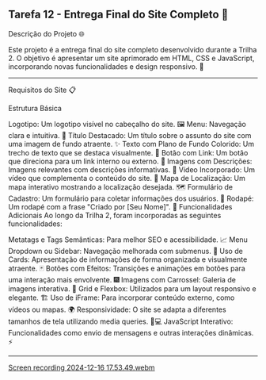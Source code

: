 Tarefa 12 - Entrega Final do Site Completo 🎉
------------------------
Descrição do Projeto 🌐


Este projeto é a entrega final do site completo desenvolvido durante a Trilha 2. O objetivo é apresentar um site aprimorado em HTML, CSS e JavaScript, incorporando novas funcionalidades e design responsivo. 🚀

-------------------------
Requisitos do Site 📋

Estrutura Básica

Logotipo: Um logotipo visível no cabeçalho do site. 🖼️
Menu: Navegação clara e intuitiva. 📖
Título Destacado: Um título sobre o assunto do site com uma imagem de fundo atraente. ✨
Texto com Plano de Fundo Colorido: Um trecho de texto que se destaca visualmente. 🎨
Botão com Link: Um botão que direciona para um link interno ou externo. 🔗
Imagens com Descrições: Imagens relevantes com descrições informativas. 📸
Vídeo Incorporado: Um vídeo que complementa o conteúdo do site. 🎥
Mapa de Localização: Um mapa interativo mostrando a localização desejada. 🗺️
Formulário de Cadastro: Um formulário para coletar informações dos usuários. 📝
Rodapé: Um rodapé com a frase "Criado por [Seu Nome]". 👤
Funcionalidades Adicionais
Ao longo da Trilha 2, foram incorporadas as seguintes funcionalidades:

Metatags e Tags Semânticas: Para melhor SEO e acessibilidade. 📈
Menu Dropdown ou Sidebar: Navegação melhorada com submenus. 📂
Uso de Cards: Apresentação de informações de forma organizada e visualmente atraente. 🃏
Botões com Efeitos: Transições e animações em botões para uma interação mais envolvente. 🎆
Imagens com Carrossel: Galeria de imagens interativa. 🎠
Grid e Flexbox: Utilizados para um layout responsivo e elegante. 🏗️
Uso de iFrame: Para incorporar conteúdo externo, como vídeos ou mapas. 🌍
Responsividade: O site se adapta a diferentes tamanhos de tela utilizando media queries. 📱💻
JavaScript Interativo: Funcionalidades como envio de mensagens e outras interações dinâmicas. ⚡

--------------------

[Screen recording 2024-12-16 17.53.49.webm](https://github.com/user-attachments/assets/3f0cdc68-bb7c-4afa-bd2a-c0bc1dbfc678)
